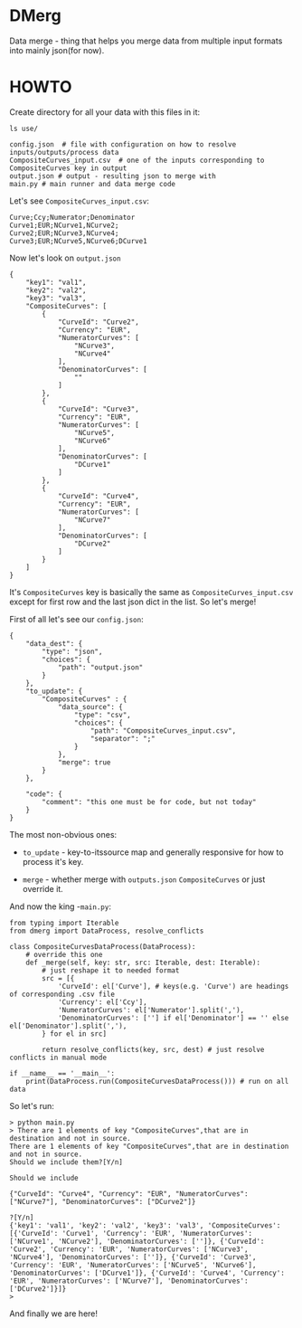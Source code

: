 # DMerg

Data merge - thing that helps you merge data from multiple input formats into mainly json(for now).

# HOWTO

Create directory for all your data with this files in it:

```shell
ls use/

config.json  # file with configuration on how to resolve inputs/outputs/process data
CompositeCurves_input.csv  # one of the inputs corresponding to CompositeCurves key in output
output.json # output - resulting json to merge with
main.py # main runner and data merge code
```

Let's see `CompositeCurves_input.csv`:

```
Curve;Ccy;Numerator;Denominator
Curve1;EUR;NCurve1,NCurve2;
Curve2;EUR;NCurve3,NCurve4;
Curve3;EUR;NCurve5,NCurve6;DCurve1
```

Now let's look on `output.json`

```
{
    "key1": "val1",
    "key2": "val2",
    "key3": "val3",
    "CompositeCurves": [
        {
            "CurveId": "Curve2",
            "Currency": "EUR",
            "NumeratorCurves": [
                "NCurve3",
                "NCurve4"
            ],
            "DenominatorCurves": [
                ""
            ]
        },
        {
            "CurveId": "Curve3",
            "Currency": "EUR",
            "NumeratorCurves": [
                "NCurve5",
                "NCurve6"
            ],
            "DenominatorCurves": [
                "DCurve1"
            ]
        },
        {
            "CurveId": "Curve4",
            "Currency": "EUR",
            "NumeratorCurves": [
                "NCurve7"
            ],
            "DenominatorCurves": [
                "DCurve2"
            ]
        }
    ]
}
```

It's `CompositeCurves` key is basically the same as `CompositeCurves_input.csv` except for first row and the last json dict in the list. So let's merge!

First of all let's see our `config.json`:

```
{
    "data_dest": {
        "type": "json",
        "choices": {
            "path": "output.json"
        }
    },
    "to_update": {
        "CompositeCurves" : {
            "data_source": {
                "type": "csv",
                "choices": {
                    "path": "CompositeCurves_input.csv",
                    "separator": ";"
                }
            },
            "merge": true
        }
    },
    
    "code": {
        "comment": "this one must be for code, but not today"
    }
}
```

The most non-obvious ones:

* `to_update` - key-to-itssource map and generally responsive for how to process it's key.

* `merge` - whether merge with `outputs.json` `CompositeCurves` or just override it.

And now the king -`main.py`:

```
from typing import Iterable
from dmerg import DataProcess, resolve_conflicts

class CompositeCurvesDataProcess(DataProcess):
	# override this one
    def _merge(self, key: str, src: Iterable, dest: Iterable):
    	# just reshape it to needed format
        src = [{
            'CurveId': el['Curve'], # keys(e.g. 'Curve') are headings of corresponding .csv file
            'Currency': el['Ccy'],
            'NumeratorCurves': el['Numerator'].split(','),
            'DenominatorCurves': [''] if el['Denominator'] == '' else el['Denominator'].split(','),
        } for el in src]

        return resolve_conflicts(key, src, dest) # just resolve conflicts in manual mode

if __name__ == '__main__':
    print(DataProcess.run(CompositeCurvesDataProcess())) # run on all data

```

So let's run:

```
> python main.py
> There are 1 elements of key "CompositeCurves",that are in destination and not in source.
There are 1 elements of key "CompositeCurves",that are in destination and not in source.
Should we include them?[Y/n]

Should we include 

{"CurveId": "Curve4", "Currency": "EUR", "NumeratorCurves": ["NCurve7"], "DenominatorCurves": ["DCurve2"]}

?[Y/n]
{'key1': 'val1', 'key2': 'val2', 'key3': 'val3', 'CompositeCurves': [{'CurveId': 'Curve1', 'Currency': 'EUR', 'NumeratorCurves': ['NCurve1', 'NCurve2'], 'DenominatorCurves': ['']}, {'CurveId': 'Curve2', 'Currency': 'EUR', 'NumeratorCurves': ['NCurve3', 'NCurve4'], 'DenominatorCurves': ['']}, {'CurveId': 'Curve3', 'Currency': 'EUR', 'NumeratorCurves': ['NCurve5', 'NCurve6'], 'DenominatorCurves': ['DCurve1']}, {'CurveId': 'Curve4', 'Currency': 'EUR', 'NumeratorCurves': ['NCurve7'], 'DenominatorCurves': ['DCurve2']}]}
>
```

And finally we are here!

